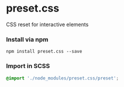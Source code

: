 # preset.css
CSS reset for interactive elements

### Install via npm

```
npm install preset.css --save
```

### Import in SCSS

```scss
@import './node_modules/preset.css/preset';
```
